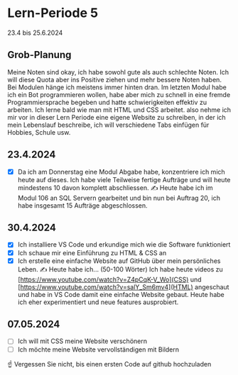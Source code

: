 # Lern-Periode 5
23.4 bis 25.6.2024

## Grob-Planung
Meine Noten sind okay, ich habe sowohl gute als auch schlechte Noten. Ich will diese Quota aber ins Positive ziehen und mehr bessere Noten haben. Bei Modulen hänge ich meistens immer hinten dran. Im letzten Modul habe ich ein Bot programmieren wollen, habe aber mich zu schnell in eine fremde Programmiersprache begeben und hatte schwierigkeiten effektiv zu arbeiten. Ich lerne bald wie man mit HTML und CSS arbeitet. also nehme ich mir vor in dieser Lern Periode eine eigene Website zu schreiben, in der ich mein Lebenslauf beschreibe, ich will verschiedene Tabs einfügen für Hobbies, Schule usw.

## 23.4.2024
- [x] Da ich am Donnerstag eine Modul Abgabe habe, konzentriere ich mich heute auf dieses. Ich habe viele Teilweise fertige Aufträge und will heute mindestens 10 davon komplett abschliessen.
✍️ Heute habe ich im Modul 106 an SQL Servern gearbeitet und bin nun bei Auftrag 20, ich habe insgesamt 15 Aufträge abgeschlossen.

## 30.4.2024
- [x] Ich installiere VS Code und erkundige mich wie die Software funktioniert
- [x] Ich schaue mir eine Einführung zu HTML & CSS an
- [x] Ich erstelle eine einfache Website auf GitHub über mein persönliches Leben.
✍️ Heute habe ich... (50-100 Wörter)
Ich habe heute videos zu [https://www.youtube.com/watch?v=Z4pCqK-V_Wo](CSS) und [https://www.youtube.com/watch?v=salY_Sm6mv4](HTML) angeschaut und habe in VS Code damit eine einfache Website gebaut. Heute habe ich eher experimentiert und neue features ausprobiert.

## 07.05.2024
- [ ] Ich will mit CSS meine Website verschönern
- [ ] Ich möchte meine Website vervollständigen mit Bildern

☝️ Vergessen Sie nicht, bis einen ersten Code auf github hochzuladen
